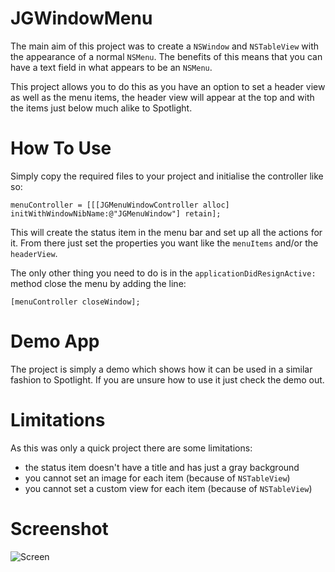 # JGWindowMenu

The main aim of this project was to create a `NSWindow` and `NSTableView` with the appearance of a normal `NSMenu`. The benefits of this means that you can have a text field in what appears to be an `NSMenu`.

This project allows you to do this as you have an option to set a header view as well as the menu items, the header view will appear at the top and with the items just below much alike to Spotlight. 

# How To Use

Simply copy the required files to your project and initialise the controller like so:

    menuController = [[[JGMenuWindowController alloc] initWithWindowNibName:@"JGMenuWindow"] retain];

This will create the status item in the menu bar and set up all the actions for it. From there just set the properties you want like the `menuItems` and/or the `headerView`.

The only other thing you need to do is in the `applicationDidResignActive:` method close the menu by adding the line:

    [menuController closeWindow];

# Demo App

The project is simply a demo which shows how it can be used in a similar fashion to Spotlight. If you are unsure how to use it just check the demo out.

# Limitations

As this was only a quick project there are some limitations: 

- the status item doesn't have a title and has just a gray background
- you cannot set an image for each item (because of `NSTableView`)
- you cannot set a custom view for each item (because of `NSTableView`)

# Screenshot

![Screen](http://a.yfrog.com/img610/825/66pd.png)